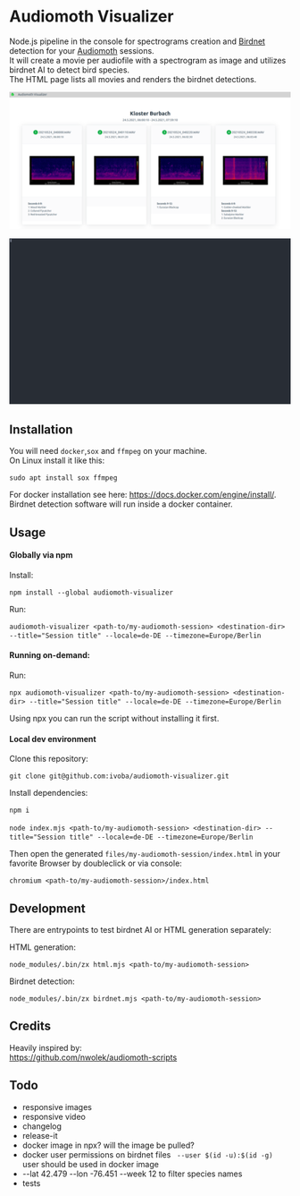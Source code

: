 # Audiomoth Visualizer

Node.js pipeline in the console for spectrograms creation and [Birdnet](https://github.com/kahst/BirdNET) detection for your [Audiomoth](https://www.openacousticdevices.info/audiomoth) sessions.  
It will create a movie per audiofile with a spectrogram as image and utilizes birdnet AI to detect bird species.  
The HTML page lists all movies and renders the birdnet detections.

![](audiomoth-visualizer.png)

![](asciinema.svg)

## Installation

You will need `docker`,`sox` and `ffmpeg` on your machine.  
On Linux install it like this:

    sudo apt install sox ffmpeg

For docker installation see here: https://docs.docker.com/engine/install/.  
Birdnet detection software will run inside a docker container.

## Usage

#### Globally via npm

Install:

    npm install --global audiomoth-visualizer

Run:

    audiomoth-visualizer <path-to/my-audiomoth-session> <destination-dir> --title="Session title" --locale=de-DE --timezone=Europe/Berlin

#### Running on-demand:

Run:

    npx audiomoth-visualizer <path-to/my-audiomoth-session> <destination-dir> --title="Session title" --locale=de-DE --timezone=Europe/Berlin

Using npx you can run the script without installing it first.

#### Local dev environment

Clone this repository:

    git clone git@github.com:ivoba/audiomoth-visualizer.git

Install dependencies:

    npm i

    node index.mjs <path-to/my-audiomoth-session> <destination-dir> --title="Session title" --locale=de-DE --timezone=Europe/Berlin

Then open the generated `files/my-audiomoth-session/index.html` in your favorite Browser by doubleclick or via console:

    chromium <path-to/my-audiomoth-session>/index.html

## Development

There are entrypoints to test birdnet AI or HTML generation separately:

HTML generation:

    node_modules/.bin/zx html.mjs <path-to/my-audiomoth-session>

Birdnet detection:

    node_modules/.bin/zx birdnet.mjs <path-to/my-audiomoth-session>

## Credits

Heavily inspired by:  
https://github.com/nwolek/audiomoth-scripts

## Todo

- responsive images
- responsive video
- changelog
- release-it
- docker image in npx? will the image be pulled?
- docker user permissions on birdnet files
  ` --user $(id -u):$(id -g)`
  user should be used in docker image
- --lat 42.479 --lon -76.451 --week 12 to filter species names
- tests
